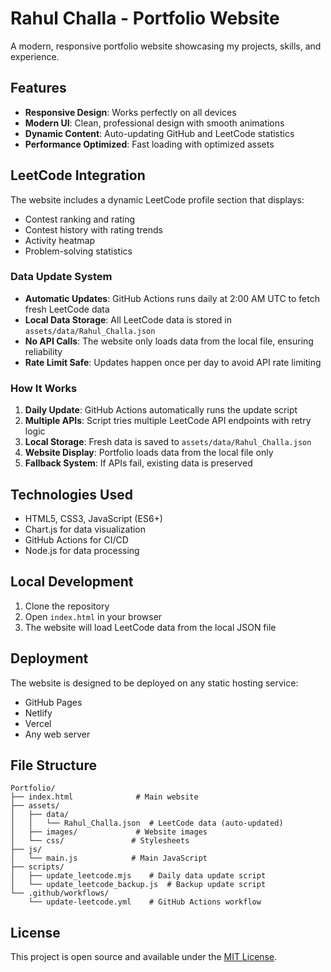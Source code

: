 # Rahul Challa - Portfolio Website

A modern, responsive portfolio website showcasing my projects, skills, and experience.

## Features

- **Responsive Design**: Works perfectly on all devices
- **Modern UI**: Clean, professional design with smooth animations
- **Dynamic Content**: Auto-updating GitHub and LeetCode statistics
- **Performance Optimized**: Fast loading with optimized assets

## LeetCode Integration

The website includes a dynamic LeetCode profile section that displays:
- Contest ranking and rating
- Contest history with rating trends
- Activity heatmap
- Problem-solving statistics

### Data Update System

- **Automatic Updates**: GitHub Actions runs daily at 2:00 AM UTC to fetch fresh LeetCode data
- **Local Data Storage**: All LeetCode data is stored in `assets/data/Rahul_Challa.json`
- **No API Calls**: The website only loads data from the local file, ensuring reliability
- **Rate Limit Safe**: Updates happen once per day to avoid API rate limiting

### How It Works

1. **Daily Update**: GitHub Actions automatically runs the update script
2. **Multiple APIs**: Script tries multiple LeetCode API endpoints with retry logic
3. **Local Storage**: Fresh data is saved to `assets/data/Rahul_Challa.json`
4. **Website Display**: Portfolio loads data from the local file only
5. **Fallback System**: If APIs fail, existing data is preserved

## Technologies Used

- HTML5, CSS3, JavaScript (ES6+)
- Chart.js for data visualization
- GitHub Actions for CI/CD
- Node.js for data processing

## Local Development

1. Clone the repository
2. Open `index.html` in your browser
3. The website will load LeetCode data from the local JSON file

## Deployment

The website is designed to be deployed on any static hosting service:
- GitHub Pages
- Netlify
- Vercel
- Any web server

## File Structure

```
Portfolio/
├── index.html              # Main website
├── assets/
│   ├── data/
│   │   └── Rahul_Challa.json  # LeetCode data (auto-updated)
│   ├── images/             # Website images
│   └── css/               # Stylesheets
├── js/
│   └── main.js            # Main JavaScript
├── scripts/
│   ├── update_leetcode.mjs    # Daily data update script
│   └── update_leetcode_backup.js  # Backup update script
└── .github/workflows/
    └── update-leetcode.yml    # GitHub Actions workflow
```

## License

This project is open source and available under the [MIT License](LICENSE). 